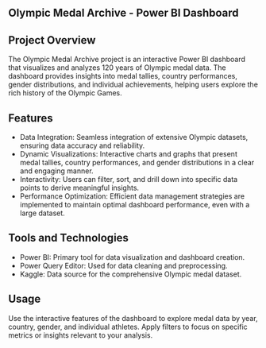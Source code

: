 ## Olympic Medal Archive - Power BI Dashboard

## Project Overview

The Olympic Medal Archive project is an interactive Power BI dashboard that visualizes and analyzes 120 years of Olympic medal data. The dashboard provides insights into medal tallies, country performances, gender distributions, and individual achievements, helping users explore the rich history of the Olympic Games.

## Features

- Data Integration: Seamless integration of extensive Olympic datasets, ensuring data accuracy and reliability.
- Dynamic Visualizations: Interactive charts and graphs that present medal tallies, country performances, and gender distributions in a clear and engaging manner.
- Interactivity: Users can filter, sort, and drill down into specific data points to derive meaningful insights.
- Performance Optimization: Efficient data management strategies are implemented to maintain optimal dashboard performance, even with a large dataset.

## Tools and Technologies

- Power BI: Primary tool for data visualization and dashboard creation.
- Power Query Editor: Used for data cleaning and preprocessing.
- Kaggle: Data source for the comprehensive Olympic medal dataset.

## Usage

Use the interactive features of the dashboard to explore medal data by year, country, gender, and individual athletes.
Apply filters to focus on specific metrics or insights relevant to your analysis.
